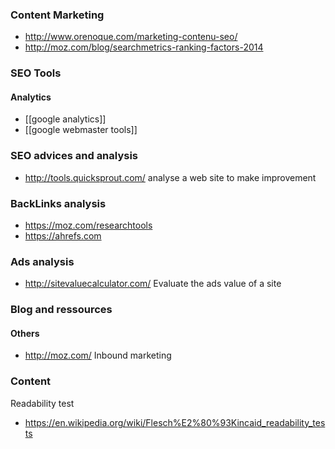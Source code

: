 ### Content Marketing 

* http://www.orenoque.com/marketing-contenu-seo/
* http://moz.com/blog/searchmetrics-ranking-factors-2014




### SEO Tools

#### Analytics
* [[google analytics]]
* [[google webmaster tools]]

### SEO advices and analysis
* http://tools.quicksprout.com/ analyse a web site to make improvement

### BackLinks analysis 
* https://moz.com/researchtools
* https://ahrefs.com 

### Ads analysis
* http://sitevaluecalculator.com/ Evaluate the ads value of a site


### Blog and ressources

#### Others
* http://moz.com/ Inbound marketing

### Content 

Readability test
* https://en.wikipedia.org/wiki/Flesch%E2%80%93Kincaid_readability_tests